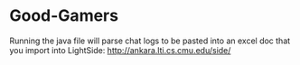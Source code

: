 # Good-Gamers

Running the java file will parse chat logs to be pasted into an excel doc
that you import into LightSide: http://ankara.lti.cs.cmu.edu/side/
